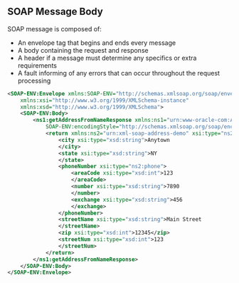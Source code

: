 ## SOAP Message Body

SOAP message is composed of:

- An envelope tag that begins and ends every message
- A body containing the request and response
- A header if a message must determine any specifics or extra requirements
- A fault informing of any errors that can occur throughout the request processing

```xml
<SOAP-ENV:Envelope xmlns:SOAP-ENV="http://schemas.xmlsoap.org/soap/envelope/"
    xmlns:xsi="http://www.w3.org/1999/XMLSchema-instance"
    xmlns:xsd="http://www.w3.org/1999/XMLSchema">
    <SOAP-ENV:Body>
        <ns1:getAddressFromNameResponse xmlns:ns1="urn:www-oracle-com:AddressBook"
            SOAP-ENV:encodingStyle="http://schemas.xmlsoap.org/soap/encoding/">
            <return xmlns:ns2="urn:xml-soap-address-demo" xsi:type="ns2:address">
                <city xsi:type="xsd:string">Anytown
                </city>
                <state xsi:type="xsd:string">NY
                </state>
                <phoneNumber xsi:type="ns2:phone">
                    <areaCode xsi:type="xsd:int">123
                    </areaCode>
                    <number xsi:type="xsd:string">7890
                    </number>
                    <exchange xsi:type="xsd:string">456
                    </exchange>
                </phoneNumber>
                <streetName xsi:type="xsd:string">Main Street
                </streetName>
                <zip xsi:type="xsd:int">12345</zip>
                <streetNum xsi:type="xsd:int">123
                </streetNum>
            </return>
        </ns1:getAddressFromNameResponse>
    </SOAP-ENV:Body>
</SOAP-ENV:Envelope>
```
